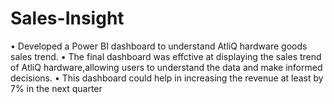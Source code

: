 # Sales-Insight
• Developed a Power BI dashboard to understand AtliQ hardware goods sales trend. • The final dashboard was effctive at displaying the sales trend of AtliQ hardware,allowing users to understand the data and make informed decisions. • This dashboard could help in increasing the revenue at least by 7% in the next quarter
